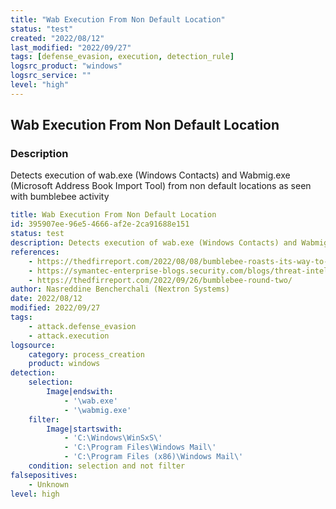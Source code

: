 ```yaml
---
title: "Wab Execution From Non Default Location"
status: "test"
created: "2022/08/12"
last_modified: "2022/09/27"
tags: [defense_evasion, execution, detection_rule]
logsrc_product: "windows"
logsrc_service: ""
level: "high"
---
```


## Wab Execution From Non Default Location

### Description

Detects execution of wab.exe (Windows Contacts) and Wabmig.exe (Microsoft Address Book Import Tool) from non default locations as seen with bumblebee activity

```yml
title: Wab Execution From Non Default Location
id: 395907ee-96e5-4666-af2e-2ca91688e151
status: test
description: Detects execution of wab.exe (Windows Contacts) and Wabmig.exe (Microsoft Address Book Import Tool) from non default locations as seen with bumblebee activity
references:
    - https://thedfirreport.com/2022/08/08/bumblebee-roasts-its-way-to-domain-admin/
    - https://symantec-enterprise-blogs.security.com/blogs/threat-intelligence/bumblebee-loader-cybercrime
    - https://thedfirreport.com/2022/09/26/bumblebee-round-two/
author: Nasreddine Bencherchali (Nextron Systems)
date: 2022/08/12
modified: 2022/09/27
tags:
    - attack.defense_evasion
    - attack.execution
logsource:
    category: process_creation
    product: windows
detection:
    selection:
        Image|endswith:
            - '\wab.exe'
            - '\wabmig.exe'
    filter:
        Image|startswith:
            - 'C:\Windows\WinSxS\'
            - 'C:\Program Files\Windows Mail\'
            - 'C:\Program Files (x86)\Windows Mail\'
    condition: selection and not filter
falsepositives:
    - Unknown
level: high

```
